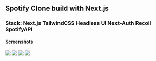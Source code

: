 ## Spotify Clone build with Next.js

### Stack: Next.js TailwindCSS Headless UI Next-Auth Recoil SpotifyAPI

#### Screenshots

![](https://imgur.com/g3q8Jci.png)
![](https://imgur.com/jE5sqYo.png)
![](https://imgur.com/Ybd2OKG.png)
![](https://imgur.com/iig7ufT.png)
